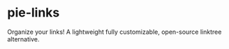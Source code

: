 # pie-links
Organize your links! A lightweight fully customizable, open-source linktree alternative.
